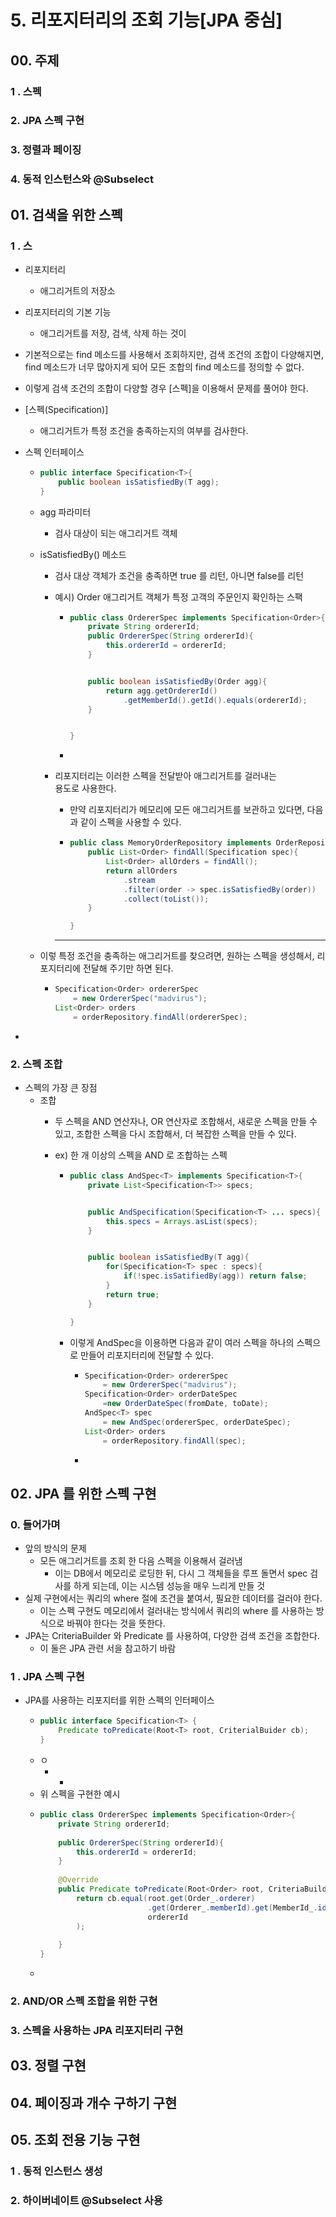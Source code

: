 # 5.  리포지터리의 조회 기능\[JPA 중심\]

## 00. 주제

### 1 . 스펙

### 2. JPA 스펙 구현

### 3. 정렬과 페이징 

### 4. 동적 인스턴스와 @Subselect



## 01. 검색을 위한 스펙

### 1 . 스 

* 리포지터리 

  * 애그리거트의 저장소

* 리포지터리의 기본 기능
  * 애그리거트를 저장, 검색, 삭제 하는 것이   
* 기본적으로는 find 메소드를 사용해서 조회하지만, 검색 조건의 조합이 다양해지면, find 메소드가 너무 많아지게 되어 모든 조합의 find 메소드를  정의할 수 없다. 



* 이렇게 검색 조건의 조합이 다양할 경우    \[스펙\]을 이용해서 문제를 풀어야 한다.   
* \[스펙\(Specification\)\]

  * 애그리거트가 특정 조건을 충족하는지의 여부를 검사한다. 

  

* 스펙 인터페이스

  * ```java
    public interface Specification<T>{
        public boolean isSatisfiedBy(T agg);
    }
    ```
  * agg 파라미터
    * 검사 대상이 되는 애그리거트 객체
  * isSatisfiedBy\(\) 메소드 

    * 검사 대상 객체가 조건을 충족하면 true 를 리턴, 아니면 false를 리턴 
    * 예시\) Order 애그리거트 객체가 특정 고객의 주문인지 확인하는 스팩
      * ```java
        public class OrdererSpec implements Specification<Order>{
            private String ordererId;
            public OrdererSpec(String ordererId){
                this.ordererId = ordererId;
            }
    

            public boolean isSatisfiedBy(Order agg){
                return agg.getOrdererId()
                    .getMemberId().getId().equals(ordererId);
            }
    

        }
        ```
      * 
    * 리포지터리는 이러한 스펙을 전달받아 애그리거트를 걸러내는  
      용도로 사용한다. 

      * 만약 리포지터리가 메모리에 모든 애그리거트를 보관하고 있다면, 다음과 같이 스펙을 사용할 수 있다. 
      * ```java
        public class MemoryOrderRepository implements OrderRepository{
            public List<Order> findAll(Specification spec){
                List<Order> allOrders = findAll();
                return allOrders
                    .stream
                    .filter(order -> spec.isSatisfiedBy(order))
                    .collect(toList());
            }

        }
        ```
      * * * 

  * 이렇 특정 조건을 충족하는 애그리거트를 찾으려면, 원하는 스펙을 생성해서, 리포지터리에 전달해 주기만 하면 된다.
    * ```java
      Specification<Order> ordererSpec 
          = new OrdererSpec("madvirus");
      List<Order> orders 
          = orderRepository.findAll(ordererSpec);
      ```

  

* 
### 2. 스펙 조합

* 스펙의 가장 큰 장점
  * 조합
    * 두 스펙을 AND 연산자나, OR 연산자로 조합해서, 새로운 스펙을 만들 수 있고, 조합한 스펙을 다시 조합해서, 더 복잡한 스펙을 만들 수 있다. 
    * ex\) 한 개 이상의 스펙을 AND 로 조합하는 스펙

      * ```java
        public class AndSpec<T> implements Specification<T>{
            private List<Specification<T>> specs;
    
    
            public AndSpecification(Specification<T> ... specs){
                this.specs = Arrays.asList(specs);
            }
    
    
            public boolean isSatisfiedBy(T agg){
                for(Specification<T> spec : specs){
                    if(!spec.isSatifiedBy(agg)) return false;
                }
                return true; 
            }

        }
        ```
      * 이렇게 AndSpec을 이용하면 다음과 같이 여러 스펙을 하나의 스펙으로 만들어 리포지터리에 전달할 수 있다.
        * ```java
          Specification<Order> ordererSpec 
              = new OrdererSpec("madvirus");
          Specification<Order> orderDateSpec
              =new OrderDateSpec(fromDate, toDate);
          AndSpec<T> spec 
              = new AndSpec(ordererSpec, orderDateSpec);
          List<Order> orders  
              = orderRepository.findAll(spec);
          ```
        * 

  



## 02. JPA 를 위한 스펙 구현

### 0. 들어가며

* 앞의 방식의 문제
  * 모든 애그리거트를 조회 한 다음 스펙을 이용해서 걸러냄
    * 이는 DB에서 메모리로 로딩한 뒤, 다시  그 객체들을 루프 돌면서 spec 검사를 하게 되는데, 이는 시스템 성능을 매우 느리게 만들 것  
* 실제 구현에서는 쿼리의 where 절에 조건을 붙여서, 필요한 데이터를 걸러야 한다. 
  * 이는 스펙 구현도 메모리에서 걸러내는 방식에서 쿼리의 where 를 사용하는 방식으로 바꿔야 한다는 것을  뜻한다.  
* JPA는 CriteriaBuilder 와 Predicate 를 사용하여, 다양한 검색 조건을 조합한다. 
  * 이 둘은 JPA 관련 서을 참고하기 바람 

### 1 . JPA 스펙 구현

* JPA를 사용하는 리포지터를 위한 스펙의 인터페이스
  * ```java
    public interface Specification<T> {
        Predicate toPredicate(Root<T> root, CriterialBuider cb);
    }
    ```
  * ㅇ
    * * 
  *  위 스펙을 구현한 예시
    * ```java
      public class OrdererSpec implements Specification<Order>{
          private String ordererId;
    
          public OrdererSpec(String ordererId){
              this.ordererId = ordererId;
          }
    
          @Override
          public Predicate toPredicate(Root<Order> root, CriteriaBuilder cb){
              return cb.equal(root.get(Order_.orderer)
                              .get(Orderer_.memberId).get(MemberId_.id),
                              ordererId
              );
                        
          }
      }
      ```
    * 

### 2. AND/OR 스펙 조합을 위한 구현

### 3. 스펙을 사용하는 JPA 리포지터리 구현 



## 03. 정렬 구현



## 04. 페이징과 개수 구하기 구현



## 05. 조회 전용 기능 구현 

### 1 . 동적 인스턴스 생성

### 2. 하이버네이트 @Subselect 사용 

